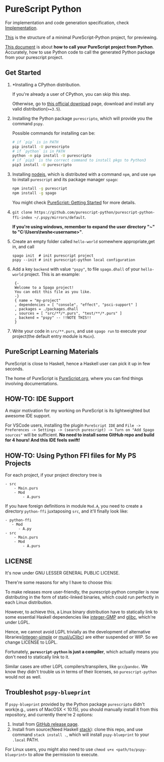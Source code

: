 # PureScript Python

For implementation and code generation specification, check [Implementation](./Impl.md).

[This](https://github.com/purescript-python/example-hw) is the structure of a minimal PureScript-Python project, for previewing.

[This document](./Calling-PS-From-Python.md) is about **how to call your PureScript project from Python**. Accurately, how to use Python code to call the generated Python package from your purescript project.


## Get Started

1. \*Installing a CPython distribution.

    If you're already a user of CPython, you can skip this step.
    
    Otherwise, go to [this official download](https://www.python.org/downloads/) page,
    download and install any valid distribution(`>=3.5`).

2. Installing the Python package `purescripto`, which will provide you the command `pspy`.

   Possible commands for installing can be:

   ```bash
   # if `pip` is in PATH
   pip install -U purescripto
   # if `python` is in PATH
   python -m pip install -U purescripto
   # if `pip3` is the correct command to install pkgs to Python3
   pip3 install -U purescripto
   ```

4. Installing [nodejs](https://nodejs.org/en/), which is distributed with a command `npm`, and use `npm` to install `purescript` and its package manager `spago`:
   ```bash
   npm install -g purescript
   npm install -g spago
   ```
   You might check [PureScript: Getting Started](https://github.com/purescript/documentation/blob/master/guides/Getting-Started.md) for more details.

5. `git clone https://github.com/purescript-python/purescript-python-ffi-index ~/.pspy/mirrors/default`.

    **If you're using windows, remember to expand the user directory "~" to "C:\Users\twshe\<username>"**.

6. Create an empty folder called `hello-world` somewhere appropriate,get in, and call
   ```
   spago init  # init purescript project
   pspy --init # init purescript-python local configuration
   ```

7. Add a key `backend` with value `"pspy"`, to file `spago.dhall` of your `hello-world` project. This is an example:
  
   ```dhall
    {-
    Welcome to a Spago project!
    You can edit this file as you like.
    -}
    { name = "my-project"
    , dependencies = [ "console", "effect", "psci-support" ]
    , packages = ./packages.dhall
    , sources = [ "src/**/*.purs", "test/**/*.purs" ]
    , backend = "pspy" -- !!NOTE THIS!!
    }
   ```

8. Write your code in `src/**.purs`, and use `spago run` to execute your project(the default entry module is `Main`).


## PureScript Learning Materials

PureScript is close to Haskell, hence a Haskell user can pick it up in few seconds.

The home of PureScript is [PureScript.org](http://www.purescript.org/), where you can find things involving documentations.


## HOW-TO: IDE Support

A major motivation for my working on PureScript is its lightweighted but awesome IDE support.

For VSCode users, installing the plugin `PureScript IDE` and `File -> Preferences -> Settings -> (search purescript) -> Turn on "Add Spago sources"` will be sufficient. **No need to install some GitHub repo and build for 4 hours! And this IDE feels swift!**

## HOW-TO: Using Python FFI files for My PS Projects

For each project,
if your project directory tree is

```
- src
    - Main.purs
    - Mod
        - A.purs
```

If you have foreign definitions in module `Mod.A`, you need to
create a directory `python-ffi` juxtaposing `src`, and it'll finally look like:

```
- python-ffi
   - Mod
      - A.py
- src
    - Main.purs
    - Mod
        - A.purs
```

## LICENSE

It's now under GNU LESSER GENERAL PUBLIC LICENSE.

There're some reasons for why I have to choose this:

To make releases more user-friendly, the purescript-python compiler is now distributing in the form of static-linked binaries, which could run perfectly in each Linux distribution.

However, to achieve this, a Linux binary distribution have to statically link to some essential Haskell dependencies like [integer-GMP](https://hackage.haskell.org/package/integer-gmp) and [glibc](https://www.gnu.org/software/libc), which're under LGPL.

Hence, we cannot avoid LGPL trivially as the development of
alternative libraries([integer-simple](https://hackage.haskell.org/package/integer-simple) or [musl/uClibc](https://github.com/redneb/ghc-alt-libc)) are either suspended or WIP. So we change LICENSE to LGPL.

Fortunately, **`purescript-python` is just a compiler**, which actually means you don't need to statically link to it.

Similar cases are other LGPL compilers/transpilers, like `gcc`/`pandoc`. We know they didn't trouble us in terms of their licenses, so `purescript-python` would not as well.


## Troubleshot `pspy-blueprint`

If `pspy-blueprint` provided by the Python package `purescripto` didn't work(e.g., users of MacOSX < 10.15), you should manually install it from this repository, and currently there're 2 options:

1. Install from [GitHub release page](https://github.com/purescript-python/purescript-python/releases).
2. Install from source(Need Haskell [stack](https://docs.haskellstack.org/en/stable/README)): clone this repo, and use command `stack install .`, which will install `pspy-blueprint` to your `.local` PATH.

For Linux users, you might also need to use `chmod u+x <path/to/pspy-blueprint>` to allow the permission to execute.
